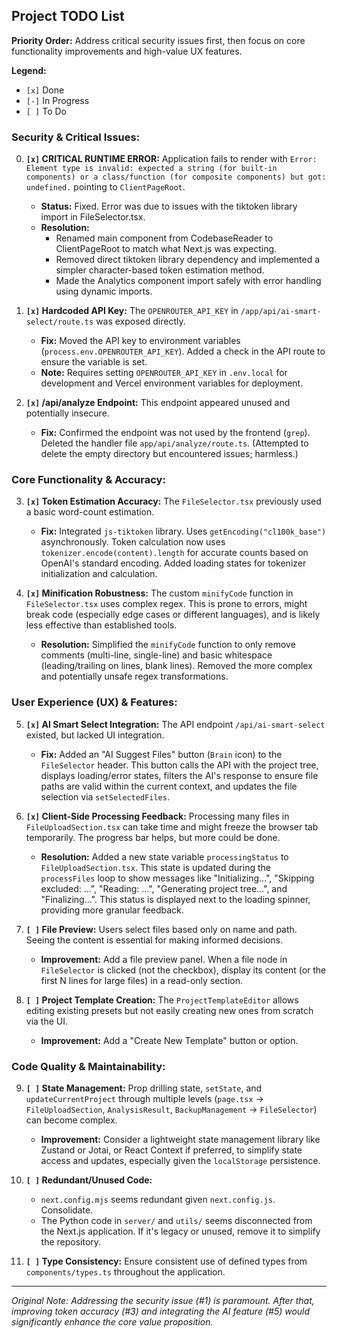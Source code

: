 ## Project TODO List

**Priority Order:** Address critical security issues first, then focus on core functionality improvements and high-value UX features.

**Legend:**
- `[x]` Done
- `[-]` In Progress
- `[ ]` To Do

### Security & Critical Issues:

0.  **`[x]` CRITICAL RUNTIME ERROR:** Application fails to render with `Error: Element type is invalid: expected a string (for built-in components) or a class/function (for composite components) but got: undefined.` pointing to `ClientPageRoot`.
    *   **Status:** Fixed. Error was due to issues with the tiktoken library import in FileSelector.tsx.
    *   **Resolution:** 
        *   Renamed main component from CodebaseReader to ClientPageRoot to match what Next.js was expecting.
        *   Removed direct tiktoken library dependency and implemented a simpler character-based token estimation method.
        *   Made the Analytics component import safely with error handling using dynamic imports.

1.  **`[x]` Hardcoded API Key:** The `OPENROUTER_API_KEY` in `/app/api/ai-smart-select/route.ts` was exposed directly.
    *   **Fix:** Moved the API key to environment variables (`process.env.OPENROUTER_API_KEY`). Added a check in the API route to ensure the variable is set.
    *   **Note:** Requires setting `OPENROUTER_API_KEY` in `.env.local` for development and Vercel environment variables for deployment.

2.  **`[x]` /api/analyze Endpoint:** This endpoint appeared unused and potentially insecure.
    *   **Fix:** Confirmed the endpoint was not used by the frontend (`grep`). Deleted the handler file `app/api/analyze/route.ts`. (Attempted to delete the empty directory but encountered issues; harmless.)

### Core Functionality & Accuracy:

3.  **`[x]` Token Estimation Accuracy:** The `FileSelector.tsx` previously used a basic word-count estimation.
    *   **Fix:** Integrated `js-tiktoken` library. Uses `getEncoding("cl100k_base")` asynchronously. Token calculation now uses `tokenizer.encode(content).length` for accurate counts based on OpenAI's standard encoding. Added loading states for tokenizer initialization and calculation.

4.  **`[x]` Minification Robustness:** The custom `minifyCode` function in `FileSelector.tsx` uses complex regex. This is prone to errors, might break code (especially edge cases or different languages), and is likely less effective than established tools.
    *   **Resolution:** Simplified the `minifyCode` function to only remove comments (multi-line, single-line) and basic whitespace (leading/trailing on lines, blank lines). Removed the more complex and potentially unsafe regex transformations.

### User Experience (UX) & Features:

5.  **`[x]` AI Smart Select Integration:** The API endpoint `/api/ai-smart-select` existed, but lacked UI integration.
    *   **Fix:** Added an "AI Suggest Files" button (`Brain` icon) to the `FileSelector` header. This button calls the API with the project tree, displays loading/error states, filters the AI's response to ensure file paths are valid within the current context, and updates the file selection via `setSelectedFiles`.

6.  **`[x]` Client-Side Processing Feedback:** Processing many files in `FileUploadSection.tsx` can take time and might freeze the browser tab temporarily. The progress bar helps, but more could be done.
    *   **Resolution:** Added a new state variable `processingStatus` to `FileUploadSection.tsx`. This state is updated during the `processFiles` loop to show messages like "Initializing...", "Skipping excluded: ...", "Reading: ...", "Generating project tree...", and "Finalizing...". This status is displayed next to the loading spinner, providing more granular feedback.

7.  **`[ ]` File Preview:** Users select files based only on name and path. Seeing the content is essential for making informed decisions.
    *   **Improvement:** Add a file preview panel. When a file node in `FileSelector` is clicked (not the checkbox), display its content (or the first N lines for large files) in a read-only section.

8.  **`[ ]` Project Template Creation:** The `ProjectTemplateEditor` allows editing existing presets but not easily creating new ones from scratch via the UI.
    *   **Improvement:** Add a "Create New Template" button or option.

### Code Quality & Maintainability:

9.  **`[ ]` State Management:** Prop drilling state, `setState`, and `updateCurrentProject` through multiple levels (`page.tsx` -> `FileUploadSection`, `AnalysisResult`, `BackupManagement` -> `FileSelector`) can become complex.
    *   **Improvement:** Consider a lightweight state management library like Zustand or Jotai, or React Context if preferred, to simplify state access and updates, especially given the `localStorage` persistence.

10. **`[ ]` Redundant/Unused Code:**
    *   `next.config.mjs` seems redundant given `next.config.js`. Consolidate.
    *   The Python code in `server/` and `utils/` seems disconnected from the Next.js application. If it's legacy or unused, remove it to simplify the repository.

11. **`[ ]` Type Consistency:** Ensure consistent use of defined types from `components/types.ts` throughout the application.


---
*Original Note: Addressing the security issue (#1) is paramount. After that, improving token accuracy (#3) and integrating the AI feature (#5) would significantly enhance the core value proposition.*